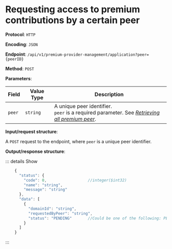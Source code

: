 # Requesting access to premium contributions by a certain peer

**Protocol**: `HTTP`

**Encoding**: `JSON`

**Endpoint**: `/api/v1/premium-provider-management/application?peer={peerID}`

**Method**: `POST`

**Parameters**:

| Field | Value Type | Description |
| --- | --- | --- |
| `peer` | `string` | A unique peer identifier. <br> `peer` is a required parameter. See *[Retrieving all premium peer](./peer-controller/retrieving_all_premium_peers.md)*. |

**Input/request structure**:

A `POST` request to the endpoint, where `peer` is a unique peer identifier.

**Output/response structure**:

::: details Show

```jsx
    {
      "status": {
        "code": 0,                  //integer($int32)
        "name": "string",
        "message": "string"
      },
      "data": [
        {
          "domainId": "string",
          "requestedByPeer": "string",
          "status": "PENDING"       //Could be one of the following: PENDING, DECLINED, APPROVED, NONE
        }
      ]
    }
```
:::
